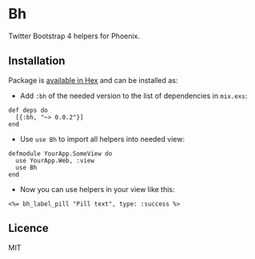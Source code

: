 # Bh

Twitter Bootstrap 4 helpers for Phoenix.

## Installation

Package is [available in Hex](https://hex.pm/packages/bh) and can be installed
as:

- Add `:bh` of the needed version to the list of dependencies in `mix.exs`:

```
def deps do
  [{:bh, "~> 0.0.2"}]
end
```

- Use `use Bh` to import all helpers into needed view:

```
defmodule YourApp.SomeView do
  use YourApp.Web, :view
  use Bh
end
```

- Now you can use helpers in your view like this:

```
<%= bh_label_pill "Pill text", type: :success %>
```

## Licence

MIT
